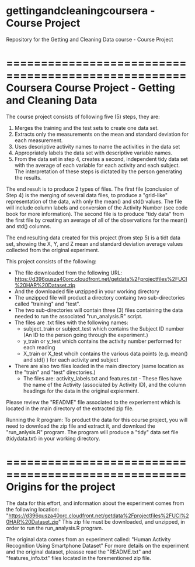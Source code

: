 # gettingandcleaningcoursera - Course Project
Repository for the Getting and Cleaning Data course - Course Project

====================================================
Coursera Course Project - Getting and Cleaning Data
====================================================
The course project consists of following five (5) steps, they are:
  1. Merges the training and the test sets to create one data set.
  2. Extracts only the measurements on the mean and standard deviation for each measurement. 
  3. Uses descriptive activity names to name the activities in the data set
  4. Appropriately labels the data set with descriptive variable names. 
  5. From the data set in step 4, creates a second, independent tidy data set with the average of each variable for each activity and each subject.
The interpretation of these steps is dictated by the person generating the results.

The end result is to produce 2 types of files.  The first file (conclusion of Step 4) is the merging of several data files, to produce a "grid-like" representation of the data, with only the mean() and std() values. The file will include column labels and conversion of the Activity Number (see code book for more information). The second file is to produce "tidy data" from the first file by creating an average of all of the observations for the mean() and std() columns.

The end resulting data created for this project (from step 5) is a tidt data set, showing the X, Y, and Z  mean and standard deviation average values collected from the original experiment.

This project consists of the following:
 - The file downloaded from the following URL: https://d396qusza40orc.cloudfront.net/getdata%2Fprojectfiles%2FUCI%20HAR%20Dataset.zip 
 - And the downloaded file unzipped in your working directory
 - The unzipped file will product a directory containg two sub-directories called "training" and "test".
 - The two sub-directories will contain three (3) files containing the data needed to run the associated "run_analysis.R" script.
 - The files are .txt files with the following names:
    - subject_train or subject_test which contains the Subject ID number (An ID to the person going through the experiment.)
    - y_train or y_test which contains the activity number performed for each reading
    - X_train or X_test whcih contains the various data points (e.g. mean() and std() ) for each activity and subject
 - There are also two files loaded in the main directory (same location as the "train" and "test" directories.)
    - The files are: activity_labels.txt and features.txt - These files have the name of the Activity (associated by Activity ID), and the column headings for the data in the original expierment.

Please review the "README" file associated to the experiement which is located in the main directory of the extracted zip file.

Running the R program:
To product the data for this course project, you will need to download the zip file and extract it, and download the "run_anlysis.R" program.
The program will produce a "tidy" data set file (tidydata.txt) in your working directory.

====================================================
Origins for the project
====================================================
The data for this effort, and information about the experiment comes from the following location:
"https://d396qusza40orc.cloudfront.net/getdata%2Fprojectfiles%2FUCI%20HAR%20Dataset.zip"
This zip file must be downloaded, and unzipped, in order to run the run_analysis.R program.

The original data comes from an experiment called: "Human Activity Recognition Using Smartphone Dataset"
For more details on the experiment and the original dataset, pleasse read the "README.txt" and "features_info.txt" files located in the forementioned zip file. 
  
